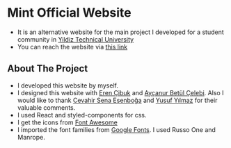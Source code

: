 # Mint Official Website

- It is an alternative website for the main project I developed for a student community in [Yildiz Technical University](https://yildiz.edu.tr/en) 
- You can reach the website via [this link](https://ytumint.netlify.app/)

## About The Project

- I developed this website by myself.
- I designed this website with [Eren Çibuk](https://www.linkedin.com/in/eren-%C3%A7%C4%B1buk-883333198) and [Ayçanur Betül Çelebi](https://www.linkedin.com/in/aycanurbetulcelebi). Also I would like to thank [Cevahir Sena Esenboğa](https://www.linkedin.com/in/cevahir-sena-esenboga/) and [Yusuf Yılmaz](https://www.linkedin.com/in/yusuf-yilmaz0/) for their valuable comments.
- I used React and styled-components for css. 
- I get the icons from [Font Awesome](https://fontawesome.com/)
- I imported the font families from [Google Fonts](https://fonts.google.com). I used Russo One and Manrope.
